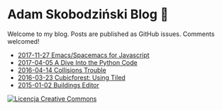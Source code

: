 # Adam Skobodziński Blog :orange_book:

Welcome to my blog. Posts are published as GitHub issues. Comments welcomed!

* [2017-11-27 Emacs/Spacemacs for Javascript](https://github.com/adamskopl/blog/issues/2)
* [2017-04-05 A Dive Into the Python Code](https://github.com/adamskopl/blog/issues/3)
* [2016-04-14 Collisions Trouble](https://github.com/adamskopl/blog/issues/5)
* [2016-03-23 Cubicforest: Using Tiled](https://github.com/adamskopl/blog/issues/1)
* [2015-01-02 Buildings Editor](https://github.com/adamskopl/blog/issues/4)

<a class="footer-link" rel="license" href="http://creativecommons.org/licenses/by/4.0/"><img alt="Licencja Creative Commons" style="border-width:0" src="https://i.creativecommons.org/l/by/4.0/80x15.png"></a>
